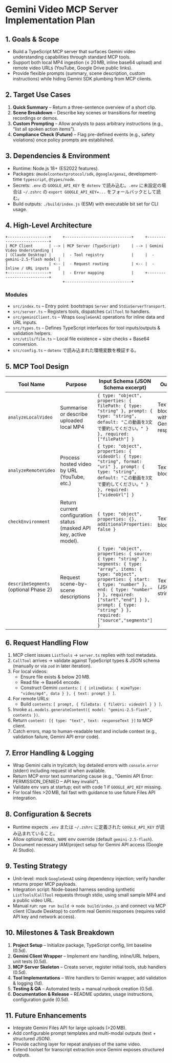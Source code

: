 # Gemini Video MCP Server Implementation Plan

## 1. Goals & Scope
- Build a TypeScript MCP server that surfaces Gemini video understanding capabilities through standard MCP tools.
- Support both local MP4 ingestion (≤ 20 MB, inline base64 upload) and remote video URLs (YouTube, Google Drive public links).
- Provide flexible prompts (summary, scene description, custom instructions) while hiding Gemini SDK plumbing from MCP clients.

## 2. Target Use Cases
1. **Quick Summary** – Return a three-sentence overview of a short clip.
2. **Scene Breakdown** – Describe key scenes or transitions for meeting recordings or demos.
3. **Custom Prompting** – Allow analysts to pass arbitrary instructions (e.g., “list all spoken action items”).
4. **Compliance Check (Future)** – Flag pre-defined events (e.g., safety violations) once policy prompts are established.

## 3. Dependencies & Environment
- Runtime: Node.js 18+ (ES2022 features).
- Packages: `@modelcontextprotocol/sdk`, `@google/genai`, development-time `typescript`, `@types/node`.
- Secrets: `.env` の `GOOGLE_API_KEY` を `dotenv` で読み込む。`.env` に未設定の場合は `~/.zshrc` の `export GOOGLE_API_KEY=...` をフォールバックとして読む。
- Build outputs: `./build/index.js` (ESM) with executable bit set for CLI usage.

## 4. High-Level Architecture
```
+------------------+     +-----------------------------+     +---------------------------+
| MCP Client       | --> | MCP Server (TypeScript)     | --> | Gemini Video Understanding |
| (Claude Desktop) |     |  - Tool registry            |     |  - gemini-2.5-flash model |
|                  | <-- |  - Request routing          | <-- |  - Inline / URL inputs    |
+------------------+     |  - Error mapping            |     +---------------------------+
                         +-----------------------------+
```

### Modules
- `src/index.ts` – Entry point: bootstraps `Server` and `StdioServerTransport`.
- `src/server.ts` – Registers tools, dispatches `CallTool` to handlers.
- `src/geminiClient.ts` – Wraps `GoogleGenAI` operations for inline data and URL inputs.
- `src/types.ts` – Defines TypeScript interfaces for tool inputs/outputs & validation helpers.
- `src/utils/file.ts` – Local file existence + size checks + Base64 conversion.
- `src/config.ts` – `dotenv` で読み込まれた環境変数を検証する。

## 5. MCP Tool Design
| Tool Name | Purpose | Input Schema (JSON Schema excerpt) | Output |
|-----------|---------|-------------------------------------|--------|
| `analyzeLocalVideo` | Summarise or describe uploaded local MP4 | `{ type: "object", properties: { filePath: { type: "string" }, prompt: { type: "string", default: "この動画を3文で要約してください。" } }, required: ["filePath"] }` | Text block with Gemini response |
| `analyzeRemoteVideo` | Process hosted video by URL (YouTube, etc.) | `{ type: "object", properties: { videoUrl: { type: "string", format: "uri" }, prompt: { type: "string", default: "この動画を3文で要約してください。" } }, required: ["videoUrl"] }` | Text block |
| `checkEnvironment` | Return current configuration status (masked API key, active model). | `{ type: "object", properties: {}, additionalProperties: false }` | Text block |
| `describeSegments` (optional Phase 2) | Request scene-by-scene descriptions | `{ type: "object", properties: { source: { type: "string" }, segments: { type: "array", items: { type: "object", properties: { start: { type: "number" }, end: { type: "number" } }, required: ["start","end"] } }, prompt: { type: "string" } }, required: ["source","segments"] }` | Text (JSON string) |

## 6. Request Handling Flow
1. MCP client issues `ListTools` → `server.ts` replies with tool metadata.
2. `CallTool` arrives → validate against TypeScript types & JSON schema (manually or via `zod` in later iteration).
3. For local videos:
   - Ensure file exists & below 20 MB.
   - Read file → Base64 encode.
   - Construct Gemini `contents`: `[ { inlineData: { mimeType: "video/mp4", data } }, { text: prompt } ]`.
4. For remote URLs:
   - Build `contents`: `[ prompt, { fileData: { fileUri: videoUrl } } ]`.
5. Invoke `ai.models.generateContent({ model: "gemini-2.5-flash", contents })`.
6. Return `content: [{ type: "text", text: responseText }]` to MCP client.
7. Catch errors, map to human-readable text and include context (e.g., validation failure, Gemini API error code).

## 7. Error Handling & Logging
- Wrap Gemini calls in try/catch; log detailed errors with `console.error` (stderr) including request id when available.
- Return MCP error text summarizing cause (e.g., "Gemini API Error: PERMISSION_DENIED – API key invalid").
- Validate env vars at startup; exit with code 1 if `GOOGLE_API_KEY` missing.
- For local files >20 MB, fail fast with guidance to use future Files API integration.

## 8. Configuration & Secrets
- Runtime expects `.env` または `~/.zshrc` に定義された `GOOGLE_API_KEY` が読み込まれていること。
- Allow optional `MODEL_NAME` env override (default `gemini-2.5-flash`).
- Document necessary IAM/project setup for Gemini API access (Google AI Studio).

## 9. Testing Strategy
- Unit-level: mock `GoogleGenAI` using dependency injection; verify handler returns proper MCP payloads.
- Integration script: Node-based harness sending synthetic `ListTools`/`CallTool` requests through stdio, using small sample MP4 and a public video URL.
- Manual run: `npm run build` → `node build/index.js` and connect via MCP client (Claude Desktop) to confirm real Gemini responses (requires valid API key and network access).

## 10. Milestones & Task Breakdown
1. **Project Setup** – Initialize package, TypeScript config, lint baseline (0.5d).
2. **Gemini Client Wrapper** – Implement env handling, inline/URL helpers, unit tests (0.5d).
3. **MCP Server Skeleton** – Create server, register initial tools, stub handlers (0.5d).
4. **Tool Implementations** – Wire handlers to Gemini wrapper, add validation & logging (1d).
5. **Testing & QA** – Automated tests + manual runbook creation (0.5d).
6. **Documentation & Release** – README updates, usage instructions, configuration guide (0.5d).

## 11. Future Enhancements
- Integrate Gemini Files API for large uploads (>20 MB).
- Add configurable prompt templates and multi-modal outputs (text + structured JSON).
- Provide caching layer for repeat analyses of the same video.
- Extend toolset for transcript extraction once Gemini exposes structured outputs.

